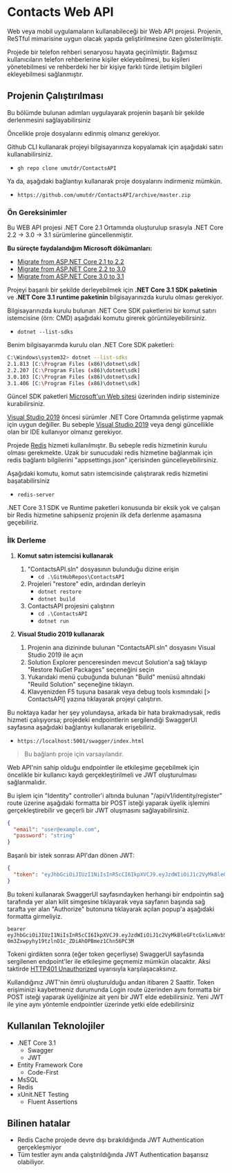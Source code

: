 # Contacts Web API

Web veya mobil uygulamaların kullanabileceği bir Web API projesi. Projenin, ReSTful mimarisine uygun olacak yapıda geliştirilmesine özen gösterilmiştir. 

Projede bir telefon rehberi senaryosu hayata geçirilmiştir. Bağımsız kullanıcıların telefon rehberlerine kişiler ekleyebilmesi,  bu kişileri yönetebilmesi ve rehberdeki her bir kişiye farklı türde iletişim bilgileri ekleyebilmesi sağlanmıştır.

## Projenin Çalıştırılması

Bu bölümde bulunan adımları uygulayarak projenin başarılı bir şekilde derlenmesini sağlayabilirsiniz

Öncelikle proje dosyalarını edinmiş olmanız gerekiyor.

Github CLI kullanarak projeyi bilgisayarınıza kopyalamak için aşağıdaki satırı kullanabilirsiniz.
* `
gh repo clone umutdr/ContactsAPI
`

Ya da, aşağıdaki bağlantıyı kullanarak proje dosyalarını indirmeniz mümkün.
* `
https://github.com/umutdr/ContactsAPI/archive/master.zip
`

### Ön Gereksinimler

Bu WEB API projesi .NET Core 2.1 Ortamında oluşturulup sırasıyla .NET Core 2.2 -> 3.0 -> 3.1 sürümlerine güncellenmiştir.

**Bu süreçte faydalandığım Microsoft dökümanları:**
- [Migrate from ASP.NET Core 2.1 to 2.2](https://docs.microsoft.com/tr-tr/aspnet/core/migration/21-to-22)
- [Migrate from ASP.NET Core 2.2 to 3.0](https://docs.microsoft.com/tr-tr/aspnet/core/migration/22-to-30)
- [Migrate from ASP.NET Core 3.0 to 3.1](https://docs.microsoft.com/tr-tr/aspnet/core/migration/30-to-31)

Projeyi başarılı bir şekilde derleyebilmek için **.NET Core 3.1 SDK paketinin** ve **.NET Core 3.1 runtime paketinin** bilgisayarınızda kurulu olması gerekiyor.

Bilgisayarınızda kurulu bulunan .NET Core SDK paketlerini bir komut satırı istemcisine (örn: CMD) aşağıdaki komutu girerek görüntüleyebilirsiniz.


* `dotnet --list-sdks`

Benim bilgisayarımda kurulu olan .NET Core SDK paketleri:
```bash
C:\Windows\system32> dotnet --list-sdks
2.1.813 [C:\Program Files (x86)\dotnet\sdk]
2.2.207 [C:\Program Files (x86)\dotnet\sdk]
3.0.103 [C:\Program Files (x86)\dotnet\sdk]
3.1.406 [C:\Program Files (x86)\dotnet\sdk]
```

Güncel SDK paketleri [Microsoft'un Web sitesi](https://dotnet.microsoft.com/download/dotnet) üzerinden indirip sisteminize kurabilirsiniz.

[Visual Studio 2019](https://visualstudio.microsoft.com/tr/downloads/) öncesi sürümler .NET Core Ortamında geliştirme yapmak için uygun değiller. Bu sebeple [Visual Studio 2019](https://visualstudio.microsoft.com/tr/downloads/) veya dengi güncellikle olan bir IDE kullanıyor olmanız gerekiyor.

Projede [Redis](https://redis.io/) hizmeti kullanılmıştır. Bu sebeple redis hizmetinin kurulu olması gerekmekte. Uzak bir sunucudaki redis hizmetine bağlanmak için redis bağlantı bilgilerini "appsettings.json" içerisinden güncelleyebilirsiniz.

Aşağıdaki komutu, komut satırı istemcisinde çalıştırarak redis hizmetini başatabilirsiniz
* `redis-server`

.NET Core 3.1 SDK ve Runtime paketleri konusunda bir eksik yok ve çalışan bir Redis hizmetine sahipseniz projenin ilk defa derlenme aşamasına geçebiliriz. 

### İlk Derleme

1. **Komut satırı istemcisi kullanarak**
	1. "ContactsAPI.sln" dosyasının bulunduğu dizine erişin	
      	- `cd .\GitHubRepos\ContactsAPI`
    2. Projeleri "restore" edin, ardından derleyin
        - `dotnet restore`
        - `dotnet build`
    3. ContactsAPI projesini çalıştırın
        - `cd .\ContactsAPI`
        - `dotnet run`
        
2. **Visual Studio 2019 kullanarak**
	1. Projenin ana dizininde bulunan "ContactsAPI.sln"	dosyasını Visual Studio 2019 ile açın
	2. Solution Explorer penceresinden mevcut Solution'a sağ tıklayıp "Restore NuGet Packages" seçeneğini seçin
    3. Yukarıdaki menü çubuğunda bulunan "Build" menüsü altındaki "Reuild Solution" seçeneğine tıklayın.
    4. Klavyenizden F5 tuşuna basarak veya debug tools kısmındaki [> ContactsAPI] yazına tıklayarak projeyi çalıştırın.

Bu noktaya kadar her şey yolundaysa, arkada bir hata bırakmadıysak, redis hizmeti çalışıyorsa; projedeki endpointlerin sergilendiği SwaggerUI sayfasına aşağıdaki bağlantıyı kullanarak erişebiliriz.
- `https://localhost:5001/swagger/index.html`
>Bu bağlantı proje için varsayılandır.

Web API'nin sahip olduğu endpointler ile etkileşime geçebilmek için öncelikle bir kullanıcı kaydı gerçekleştirilmeli ve JWT oluşturulması sağlanmalıdır.

Bu işlem için "Identity" controller'i altında bulunan "/api/v1/identity/register" route üzerine aşağıdaki formatta bir POST isteği yaparak üyelik işlemini gerçekleştirebilir ve geçerli bir JWT oluşmasını sağlayabilirsiniz.

```json
{
  "email": "user@example.com",
  "password": "string"
}
```

Başarılı bir istek sonrası API'dan dönen JWT:

```json
{
  "token": "eyJhbGciOiJIUzI1NiIsInR5cCI6IkpXVCJ9.eyJzdWIiOiJ1c2VyMkBleGFtcGxlLmNvbSIsImp0aSI6WyI0ZjNkNGFkZi1mY2UxLTQ1YzItOTUxOC01MjRjMGQ0MTFkNzYiLCIyZDUxYjk5NC0xNDg4LTQyYzctOGI4Yi0wYmZjMzE3MWRlMmEiXSwidXNlcklkIjoiOTUxYWIwYWUtMzk0Yi00OTViLWIwMzAtZjQ4NzA0MDYzM2RiIiwibmJmIjoxNjEzNzU1NDc4LCJleHAiOjE2MTM3NjI2NzgsImlhdCI6MTYxMzc1NTQ3OH0.q-0m3Zxwpyhy19tzlnO1c_ZDiAhOPBmez1Chn56PC3M"
}
```
Bu tokeni kullanarak SwaggerUI sayfasındayken herhangi bir endpointin sağ tarafında yer alan kilit simgesine tıklayarak veya sayfanın başında sağ tarafta yer alan "Authorize" butonuna tıklayarak açılan popup'a aşağıdaki formatta girmeliyiz.
```
bearer eyJhbGciOiJIUzI1NiIsInR5cCI6IkpXVCJ9.eyJzdWIiOiJ1c2VyMkBleGFtcGxlLmNvbSIsImp0aSI6WyI0ZjNkNGFkZi1mY2UxLTQ1YzItOTUxOC01MjRjMGQ0MTFkNzYiLCIyZDUxYjk5NC0xNDg4LTQyYzctOGI4Yi0wYmZjMzE3MWRlMmEiXSwidXNlcklkIjoiOTUxYWIwYWUtMzk0Yi00OTViLWIwMzAtZjQ4NzA0MDYzM2RiIiwibmJmIjoxNjEzNzU1NDc4LCJleHAiOjE2MTM3NjI2NzgsImlhdCI6MTYxMzc1NTQ3OH0.q-0m3Zxwpyhy19tzlnO1c_ZDiAhOPBmez1Chn56PC3M
```
Tokeni girdikten sonra (eğer token geçerliyse) SwaggerUI sayfasında sergilenen endpoint'ler ile etkileşime geçmemiz mümkün olacaktır. Aksi taktirde [HTTP401 Unauthorized](https://developer.mozilla.org/tr/docs/Web/HTTP/Status/401) uyarısıyla karşılaşacaksınız.

Kullandığınız JWT'nin ömrü oluşturulduğu andan itibaren 2 Saattir. Token erişiminizi kaybetmeniz durumunda Login route üzerinden aynı formatta bir POST isteği yaparak üyeliğinize ait yeni bir JWT elde edebilirsiniz. Yeni JWT ile yine aynı yöntemle endpointler üzerinde yetki elde edebilirsiniz

## Kullanılan Teknolojiler

* .NET Core 3.1
	* Swagger
	* JWT
* Entity Framework Core 
	* Code-First
* MsSQL
* Redis
* xUnit.NET Testing
	* Fluent Assertions

## Bilinen hatalar

* Redis Cache projede devre dışı bırakıldığında JWT Authentication gerçekleşmiyor
* Tüm testler aynı anda çalıştırıldığında JWT Authentication başarısız olabiliyor.
